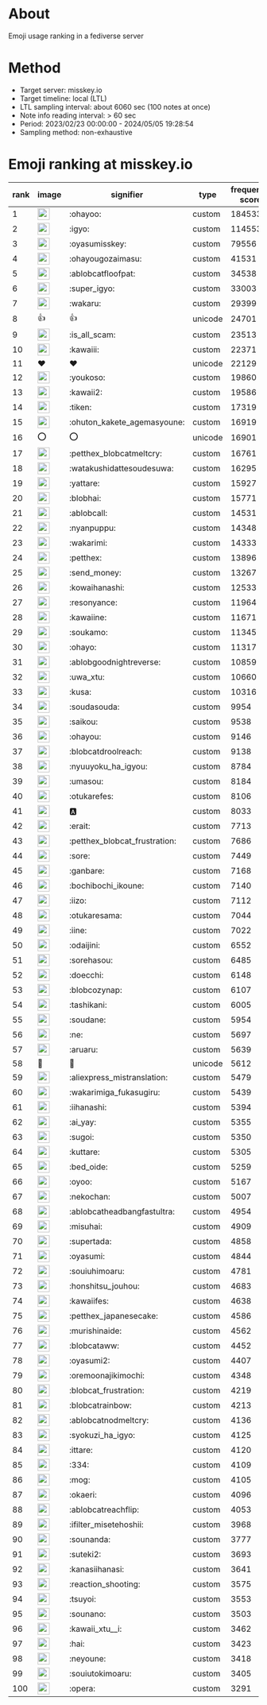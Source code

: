 # About
Emoji usage ranking in a fediverse server

# Method
- Target server: misskey.io
- Target timeline: local (LTL)
- LTL sampling interval: about 6060 sec (100 notes at once)
- Note info reading interval: > 60 sec
- Period: 2023/02/23 00:00:00 - 2024/05/05 19:28:54 
- Sampling method: non-exhaustive

# Emoji ranking at misskey.io

|rank|image|signifier|type|frequency score|
|----|----|----|----|----|
|1|<img height="24" src="https://misskey.io/emoji/ohayoo.webp">|:ohayoo:|custom|184533|
|2|<img height="24" src="https://misskey.io/emoji/igyo.webp">|:igyo:|custom|114553|
|3|<img height="24" src="https://misskey.io/emoji/oyasumisskey.webp">|:oyasumisskey:|custom|79556|
|4|<img height="24" src="https://misskey.io/emoji/ohayougozaimasu.webp">|:ohayougozaimasu:|custom|41531|
|5|<img height="24" src="https://misskey.io/emoji/ablobcatfloofpat.webp">|:ablobcatfloofpat:|custom|34538|
|6|<img height="24" src="https://misskey.io/emoji/super_igyo.webp">|:super_igyo:|custom|33003|
|7|<img height="24" src="https://misskey.io/emoji/wakaru.webp">|:wakaru:|custom|29399|
|8|👍|👍|unicode|24701|
|9|<img height="24" src="https://misskey.io/emoji/is_all_scam.webp">|:is_all_scam:|custom|23513|
|10|<img height="24" src="https://misskey.io/emoji/kawaiii.webp">|:kawaiii:|custom|22371|
|11|❤|❤|unicode|22129|
|12|<img height="24" src="https://misskey.io/emoji/youkoso.webp">|:youkoso:|custom|19860|
|13|<img height="24" src="https://misskey.io/emoji/kawaii2.webp">|:kawaii2:|custom|19586|
|14|<img height="24" src="https://misskey.io/emoji/tiken.webp">|:tiken:|custom|17319|
|15|<img height="24" src="https://misskey.io/emoji/ohuton_kakete_agemasyoune.webp">|:ohuton_kakete_agemasyoune:|custom|16919|
|16|⭕|⭕|unicode|16901|
|17|<img height="24" src="https://misskey.io/emoji/petthex_blobcatmeltcry.webp">|:petthex_blobcatmeltcry:|custom|16761|
|18|<img height="24" src="https://misskey.io/emoji/watakushidattesoudesuwa.webp">|:watakushidattesoudesuwa:|custom|16295|
|19|<img height="24" src="https://misskey.io/emoji/yattare.webp">|:yattare:|custom|15927|
|20|<img height="24" src="https://misskey.io/emoji/blobhai.webp">|:blobhai:|custom|15771|
|21|<img height="24" src="https://misskey.io/emoji/ablobcall.webp">|:ablobcall:|custom|14531|
|22|<img height="24" src="https://misskey.io/emoji/nyanpuppu.webp">|:nyanpuppu:|custom|14348|
|23|<img height="24" src="https://misskey.io/emoji/wakarimi.webp">|:wakarimi:|custom|14333|
|24|<img height="24" src="https://misskey.io/emoji/petthex.webp">|:petthex:|custom|13896|
|25|<img height="24" src="https://misskey.io/emoji/send_money.webp">|:send_money:|custom|13267|
|26|<img height="24" src="https://misskey.io/emoji/kowaihanashi.webp">|:kowaihanashi:|custom|12533|
|27|<img height="24" src="https://misskey.io/emoji/resonyance.webp">|:resonyance:|custom|11964|
|28|<img height="24" src="https://misskey.io/emoji/kawaiine.webp">|:kawaiine:|custom|11671|
|29|<img height="24" src="https://misskey.io/emoji/soukamo.webp">|:soukamo:|custom|11345|
|30|<img height="24" src="https://misskey.io/emoji/ohayo.webp">|:ohayo:|custom|11317|
|31|<img height="24" src="https://misskey.io/emoji/ablobgoodnightreverse.webp">|:ablobgoodnightreverse:|custom|10859|
|32|<img height="24" src="https://misskey.io/emoji/uwa_xtu.webp">|:uwa_xtu:|custom|10660|
|33|<img height="24" src="https://misskey.io/emoji/kusa.webp">|:kusa:|custom|10316|
|34|<img height="24" src="https://misskey.io/emoji/soudasouda.webp">|:soudasouda:|custom|9954|
|35|<img height="24" src="https://misskey.io/emoji/saikou.webp">|:saikou:|custom|9538|
|36|<img height="24" src="https://misskey.io/emoji/ohayou.webp">|:ohayou:|custom|9146|
|37|<img height="24" src="https://misskey.io/emoji/blobcatdroolreach.webp">|:blobcatdroolreach:|custom|9138|
|38|<img height="24" src="https://misskey.io/emoji/nyuuyoku_ha_igyou.webp">|:nyuuyoku_ha_igyou:|custom|8784|
|39|<img height="24" src="https://misskey.io/emoji/umasou.webp">|:umasou:|custom|8184|
|40|<img height="24" src="https://misskey.io/emoji/otukarefes.webp">|:otukarefes:|custom|8106|
|41|<img height="24" src="https://misskey.io/emoji/a.webp">|:a:|custom|8033|
|42|<img height="24" src="https://misskey.io/emoji/erait.webp">|:erait:|custom|7713|
|43|<img height="24" src="https://misskey.io/emoji/petthex_blobcat_frustration.webp">|:petthex_blobcat_frustration:|custom|7686|
|44|<img height="24" src="https://misskey.io/emoji/sore.webp">|:sore:|custom|7449|
|45|<img height="24" src="https://misskey.io/emoji/ganbare.webp">|:ganbare:|custom|7168|
|46|<img height="24" src="https://misskey.io/emoji/bochibochi_ikoune.webp">|:bochibochi_ikoune:|custom|7140|
|47|<img height="24" src="https://misskey.io/emoji/iizo.webp">|:iizo:|custom|7112|
|48|<img height="24" src="https://misskey.io/emoji/otukaresama.webp">|:otukaresama:|custom|7044|
|49|<img height="24" src="https://misskey.io/emoji/iine.webp">|:iine:|custom|7022|
|50|<img height="24" src="https://misskey.io/emoji/odaijini.webp">|:odaijini:|custom|6552|
|51|<img height="24" src="https://misskey.io/emoji/sorehasou.webp">|:sorehasou:|custom|6485|
|52|<img height="24" src="https://misskey.io/emoji/doecchi.webp">|:doecchi:|custom|6148|
|53|<img height="24" src="https://misskey.io/emoji/blobcozynap.webp">|:blobcozynap:|custom|6107|
|54|<img height="24" src="https://misskey.io/emoji/tashikani.webp">|:tashikani:|custom|6005|
|55|<img height="24" src="https://misskey.io/emoji/soudane.webp">|:soudane:|custom|5954|
|56|<img height="24" src="https://misskey.io/emoji/ne.webp">|:ne:|custom|5697|
|57|<img height="24" src="https://misskey.io/emoji/aruaru.webp">|:aruaru:|custom|5639|
|58|🎉|🎉|unicode|5612|
|59|<img height="24" src="https://misskey.io/emoji/aliexpress_mistranslation.webp">|:aliexpress_mistranslation:|custom|5479|
|60|<img height="24" src="https://misskey.io/emoji/wakarimiga_fukasugiru.webp">|:wakarimiga_fukasugiru:|custom|5439|
|61|<img height="24" src="https://misskey.io/emoji/iihanashi.webp">|:iihanashi:|custom|5394|
|62|<img height="24" src="https://misskey.io/emoji/ai_yay.webp">|:ai_yay:|custom|5355|
|63|<img height="24" src="https://misskey.io/emoji/sugoi.webp">|:sugoi:|custom|5350|
|64|<img height="24" src="https://misskey.io/emoji/kuttare.webp">|:kuttare:|custom|5305|
|65|<img height="24" src="https://misskey.io/emoji/bed_oide.webp">|:bed_oide:|custom|5259|
|66|<img height="24" src="https://misskey.io/emoji/oyoo.webp">|:oyoo:|custom|5167|
|67|<img height="24" src="https://misskey.io/emoji/nekochan.webp">|:nekochan:|custom|5007|
|68|<img height="24" src="https://misskey.io/emoji/ablobcatheadbangfastultra.webp">|:ablobcatheadbangfastultra:|custom|4954|
|69|<img height="24" src="https://misskey.io/emoji/misuhai.webp">|:misuhai:|custom|4909|
|70|<img height="24" src="https://misskey.io/emoji/supertada.webp">|:supertada:|custom|4858|
|71|<img height="24" src="https://misskey.io/emoji/oyasumi.webp">|:oyasumi:|custom|4844|
|72|<img height="24" src="https://misskey.io/emoji/souiuhimoaru.webp">|:souiuhimoaru:|custom|4781|
|73|<img height="24" src="https://misskey.io/emoji/honshitsu_jouhou.webp">|:honshitsu_jouhou:|custom|4683|
|74|<img height="24" src="https://misskey.io/emoji/kawaiifes.webp">|:kawaiifes:|custom|4638|
|75|<img height="24" src="https://misskey.io/emoji/petthex_japanesecake.webp">|:petthex_japanesecake:|custom|4586|
|76|<img height="24" src="https://misskey.io/emoji/murishinaide.webp">|:murishinaide:|custom|4562|
|77|<img height="24" src="https://misskey.io/emoji/blobcataww.webp">|:blobcataww:|custom|4452|
|78|<img height="24" src="https://misskey.io/emoji/oyasumi2.webp">|:oyasumi2:|custom|4407|
|79|<img height="24" src="https://misskey.io/emoji/oremoonajikimochi.webp">|:oremoonajikimochi:|custom|4348|
|80|<img height="24" src="https://misskey.io/emoji/blobcat_frustration.webp">|:blobcat_frustration:|custom|4219|
|81|<img height="24" src="https://misskey.io/emoji/blobcatrainbow.webp">|:blobcatrainbow:|custom|4213|
|82|<img height="24" src="https://misskey.io/emoji/ablobcatnodmeltcry.webp">|:ablobcatnodmeltcry:|custom|4136|
|83|<img height="24" src="https://misskey.io/emoji/syokuzi_ha_igyo.webp">|:syokuzi_ha_igyo:|custom|4125|
|84|<img height="24" src="https://misskey.io/emoji/ittare.webp">|:ittare:|custom|4120|
|85|<img height="24" src="https://misskey.io/emoji/334.webp">|:334:|custom|4109|
|86|<img height="24" src="https://misskey.io/emoji/mog.webp">|:mog:|custom|4105|
|87|<img height="24" src="https://misskey.io/emoji/okaeri.webp">|:okaeri:|custom|4096|
|88|<img height="24" src="https://misskey.io/emoji/ablobcatreachflip.webp">|:ablobcatreachflip:|custom|4053|
|89|<img height="24" src="https://misskey.io/emoji/ifilter_misetehoshii.webp">|:ifilter_misetehoshii:|custom|3968|
|90|<img height="24" src="https://misskey.io/emoji/sounanda.webp">|:sounanda:|custom|3777|
|91|<img height="24" src="https://misskey.io/emoji/suteki2.webp">|:suteki2:|custom|3693|
|92|<img height="24" src="https://misskey.io/emoji/kanasiihanasi.webp">|:kanasiihanasi:|custom|3641|
|93|<img height="24" src="https://misskey.io/emoji/reaction_shooting.webp">|:reaction_shooting:|custom|3575|
|94|<img height="24" src="https://misskey.io/emoji/tsuyoi.webp">|:tsuyoi:|custom|3553|
|95|<img height="24" src="https://misskey.io/emoji/sounano.webp">|:sounano:|custom|3503|
|96|<img height="24" src="https://misskey.io/emoji/kawaii_xtu__i.webp">|:kawaii_xtu__i:|custom|3462|
|97|<img height="24" src="https://misskey.io/emoji/hai.webp">|:hai:|custom|3423|
|98|<img height="24" src="https://misskey.io/emoji/neyoune.webp">|:neyoune:|custom|3418|
|99|<img height="24" src="https://misskey.io/emoji/souiutokimoaru.webp">|:souiutokimoaru:|custom|3405|
|100|<img height="24" src="https://misskey.io/emoji/opera.webp">|:opera:|custom|3291|
